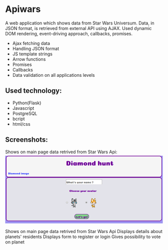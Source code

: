 # Apiwars

A web application which shows data from Star Wars Universum. Data, in JSON format, is retrieved from external API using AJAX. 
Used  dynamic DOM rendering, event-driving approach, callbacks, promises.

- Ajax fetching data
- Handling JSON format
- JS template strings
- Arrow functions
- Promises
- Callbacks
- Data validation on all applications levels

## Used technology:

- Python(Flask)
- Javascript
- PostgreSQL
- bcript
- html/css

## Screenshots:
Shows on main page data retrived from Star Wars Api:
![ScreenShot](https://github.com/Aliot26/DiamondsGame/blob/master/static/image/screenshots/start1.png?raw=true)

Shows on main page data retrived from Star Wars Api
Displays details about planets' residents
Displays form to register or login
Gives possibility to vote on planet


